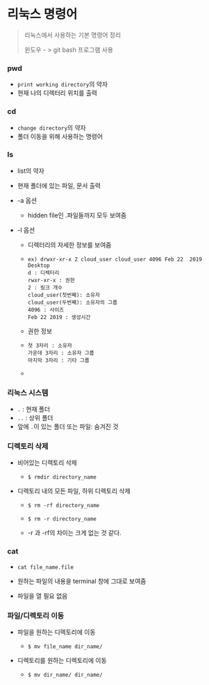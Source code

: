 # 리눅스 명령어

> 리눅스에서 사용하는 기본 명령어 정리 
>
> 윈도우 - > git bash 프로그램 사용



### pwd 

* `print working directory`의 약자
* 현재 나의 디렉터리 위치를 출력



### cd

- `change directory`의 약자
- 폴더 이동을 위해 사용하는 명령어



### ls

- list의 약자

- 현재 폴더에 있는 파일, 문서 출력

- -a 옵션

  - hidden file인 .파일들까지 모두 보여줌

- -l 옵션

  - 디렉터리의 자세한 정보를 보여줌

  - ```
    ex) drwxr-xr-x 2 cloud_user cloud_user 4096 Feb 22  2019 Desktop
    d : 디렉터리
    rwxr-xr-x : 권한
    2 : 링크 개수
    cloud_user(첫번째): 소유자
    cloud_user(두번째): 소유자의 그룹
    4096 : 사이즈
    Feb 22 2019 : 생성시간
    ```
    
  - 권한 정보
  
  - ```
    첫 3자리 : 소유자
    가운데 3자리 : 소유자 그룹
    마지막 3자리 : 기타 그룹
    ```
  
  - 





### 리눅스 시스템

- `.` : 현재 폴더
- `..` : 상위 폴더
- 앞에 `.`이 있는 폴더 또는 파일: 숨겨진 것



### 디렉토리 삭제

- 비어있는 디렉토리 삭제

  - ```
    $ rmdir directory_name
    ```

- 디렉토리 내의 모든 파일, 하위 디렉토리 삭제

  - ```
    $ rm -rf directory_name
    ```

  - ```
    $ rm -r directory_name
    ```

  - -r 과 -rf의 차이는 크게 없는 것 같다.





### cat

- ```
  cat file_name.file
  ```

- 원하는 파일의 내용을 terminal 창에 그대로 보여줌

- 파일을 열 필요 없음



### 파일/디렉토리 이동

- 파일을 원하는 디렉토리에 이동

  - ```
    $ mv file_name dir_name/
    ```

- 디렉토리를 원하는 디렉토리에 이동

  - ```
    $ mv dir_name/ dir_name/
    ```



